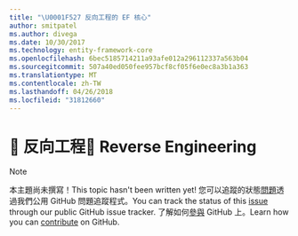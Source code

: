 ```yaml
---
title: "\U0001F527 反向工程的 EF 核心"
author: smitpatel
ms.author: divega
ms.date: 10/30/2017
ms.technology: entity-framework-core
ms.openlocfilehash: 6bec5185714211a93afe012a296112337a563b04
ms.sourcegitcommit: 507a40ed050fee957bcf8cf05f6e0ec8a3b1a363
ms.translationtype: MT
ms.contentlocale: zh-TW
ms.lasthandoff: 04/26/2018
ms.locfileid: "31812660"
---
```

# <a name="-reverse-engineering"></a><span data-ttu-id="6387e-102">🔧 反向工程</span><span class="sxs-lookup"><span data-stu-id="6387e-102">🔧 Reverse Engineering</span></span>

> [!NOTE]
> <span data-ttu-id="6387e-103">本主題尚未撰寫！</span><span class="sxs-lookup"><span data-stu-id="6387e-103">This topic hasn't been written yet!</span></span> <span data-ttu-id="6387e-104">您可以追蹤的狀態[問題][ 1]透過我們公用 GitHub 問題追蹤程式。</span><span class="sxs-lookup"><span data-stu-id="6387e-104">You can track the status of this [issue][1] through our public GitHub issue tracker.</span></span> <span data-ttu-id="6387e-105">了解如何[參與][ 2] GitHub 上。</span><span class="sxs-lookup"><span data-stu-id="6387e-105">Learn how you can [contribute][2] on GitHub.</span></span>


  [1]: https://github.com/aspnet/EntityFramework.Docs/issues/508
  [2]: https://github.com/aspnet/EntityFramework.Docs/blob/master/CONTRIBUTING.md
